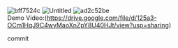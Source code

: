 ![bff7524c](https://user-images.githubusercontent.com/60459287/136647349-75cf3bf6-2d82-49be-8cf5-06c3a8f739bb.png)
![Untitled](https://user-images.githubusercontent.com/60459287/136647351-e76ad035-9c9a-46ee-a74c-7a34d602ae03.png)
![ad2c52be](https://user-images.githubusercontent.com/60459287/136647354-b90ec381-caea-43e3-af19-118997d80451.png)
<br>
Demo Video:(https://drive.google.com/file/d/125a3-OCm1HqJ9C4wyMaoXnZpY8U40HJt/view?usp=sharing)






commit

